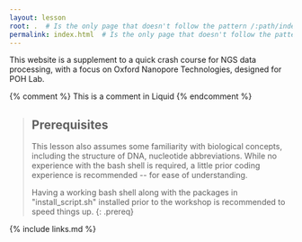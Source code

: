 ```yaml
---
layout: lesson
root: .  # Is the only page that doesn't follow the pattern /:path/index.html
permalink: index.html  # Is the only page that doesn't follow the pattern /:path/index.html
---
```

This website is a supplement to a quick crash course for NGS data processing, with a focus on Oxford Nanopore Technologies, designed for POH Lab.

<!-- this is an html comment -->

{% comment %} This is a comment in Liquid {% endcomment %}

> ## Prerequisites
>
> This lesson also assumes some familiarity with biological concepts, including the structure of DNA, nucleotide abbreviations.
> While no experience with the bash shell is required, a little prior coding experience is recommended -- for ease of understanding.
>
> Having a working bash shell along with the packages in "install_script.sh" installed prior to the workshop is recommended to speed things up.
{: .prereq}

{% include links.md %}
